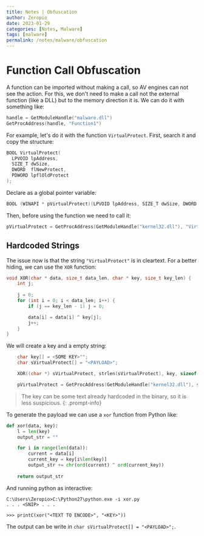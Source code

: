 ```yaml
---
title: Notes | Obfuscation
author: Zeropio
date: 2023-01-29
categories: [Notes, Malware]
tags: [malware]
permalink: /notes/malware/obfuscation
---
```


# Function Call Obfuscation

A function can be imported without making a call, so AV engines can not see the action. For this, we don't need to make a call not the external function (like a DLL) but to the memory direction it is. We can do it with something like:
```cpp
handle = GetModuleHandle("malware.dll")
GetProcAddress(handle, "Function1")
```

For example, let's do it with the function `VirtualProtect`. First, search it and copy the structure:
```cpp
BOOL VirtualProtect(
  LPVOID lpAddress,
  SIZE_T dwSize,
  DWORD  flNewProtect,
  PDWORD lpflOldProtect
);
```

Declare as a global pointer variable:
```cpp
BOOL (WINAPI * pVirtualProtect)(LPVOID lpAddress, SIZE_T dwSize, DWORD  flNewProtect, PDWORD lpflOldProtect);
```

Then, before using the function we need to call it:
```cpp
pVirtualProtect = GetProcAddress(GetModuleHandle("kernel32.dll"), "Virtualprotect");
```

## Hardcoded Strings

The issue now is that the string `"VirtualProtect"` is in cleartext. For a better hiding, we can use the `XOR` function:
```cpp
void XOR(char * data, size_t data_len, char * key, size_t key_len) {
	int j;
	
	j = 0;
	for (int i = 0; i < data_len; i++) {
		if (j == key_len - 1) j = 0;

		data[i] = data[i] ^ key[j];
		j++;
	}
}
```

We will create a key and a empty string:
```cpp
	char key[] = <SOME KEY>"";
	char sVirtualProtect[] = "<PAYLOAD>";

   	XOR((char *) sVirtualProtect, strlen(sVirtualProtect), key, sizeof(key));

   	pVirtualProtect = GetProcAddress(GetModuleHandle("kernel32.dll"), sVirtualProtect);
```

> The key can be some text already hardcoded in the binary, so it is less suspicious.
{: .prompt-info}

To generate the payload we can use a `xor` function from Python like:
```python
def xor(data, key):
	l = len(key)
	output_str = ""

	for i in range(len(data)):
		current = data[i]
		current_key = key[i%len(key)]
		output_str += chr(ord(current) ^ ord(current_key))
	
	return output_str
```

And running python as interactive:
```console
C:\Users\Zeropio>C:\Python27\python.exe -i xor.py
. . . <SNIP> . . .

>>> printC(xor("<TEXT TO ENCODE>", "<KEY>"))
```

The output can be write in `char sVirtualProtect[] = "<PAYLOAD>";`.



